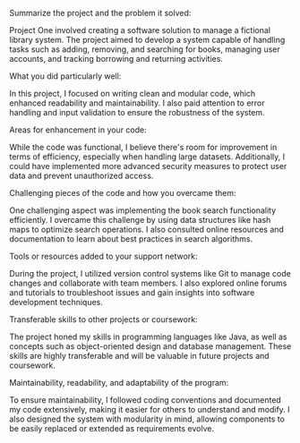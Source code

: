 Summarize the project and the problem it solved:

Project One involved creating a software solution to manage a fictional library system. The project aimed to develop a system capable of handling tasks such as adding, removing, and searching for books, managing user accounts, and tracking borrowing and returning activities.

What you did particularly well:

In this project, I focused on writing clean and modular code, which enhanced readability and maintainability. I also paid attention to error handling and input validation to ensure the robustness of the system.

Areas for enhancement in your code:

While the code was functional, I believe there's room for improvement in terms of efficiency, especially when handling large datasets. Additionally, I could have implemented more advanced security measures to protect user data and prevent unauthorized access.

Challenging pieces of the code and how you overcame them:

One challenging aspect was implementing the book search functionality efficiently. I overcame this challenge by using data structures like hash maps to optimize search operations. I also consulted online resources and documentation to learn about best practices in search algorithms.

Tools or resources added to your support network:

During the project, I utilized version control systems like Git to manage code changes and collaborate with team members. I also explored online forums and tutorials to troubleshoot issues and gain insights into software development techniques.

Transferable skills to other projects or coursework:

The project honed my skills in programming languages like Java, as well as concepts such as object-oriented design and database management. These skills are highly transferable and will be valuable in future projects and coursework.

Maintainability, readability, and adaptability of the program:

To ensure maintainability, I followed coding conventions and documented my code extensively, making it easier for others to understand and modify. I also designed the system with modularity in mind, allowing components to be easily replaced or extended as requirements evolve.
